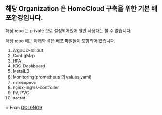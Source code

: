 ## 해당 Organization 은 HomeCloud 구축을 위한 기본 배포환경입니다.

해당 repo 는 private 으로 설정되어있어 일반 사용자는 볼 수 없습니다.

해당 repo 에는 아래와 같은 배포 파일들이 포함되어 있습니다.
1. ArgoCD-rollout
2. ConfigMap
3. HPA
4. K8S-Dashboard
5. MetalLB
6. Monitoring(prometheus 의 values.yaml)
7. namespace
8. nginx-ingrss-controller
9. PV, PVC
10. secret

⭐️ From [DOLONG9](https://github.com/DOLONG9)